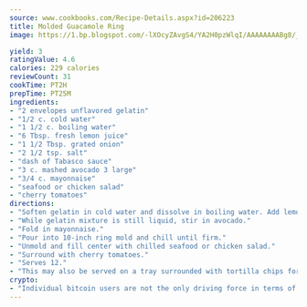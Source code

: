 ```yaml
---
source: www.cookbooks.com/Recipe-Details.aspx?id=206223
title: Molded Guacamole Ring
image: https://1.bp.blogspot.com/-lXOcyZAvgS4/YA2H0pzWlqI/AAAAAAAABg8/_HX4JI-WmFM0Tz684w_qYjP9vBzksmFNgCLcBGAsYHQ/s219/20.png

yield: 3
ratingValue: 4.6
calories: 229 calories
reviewCount: 31
cookTime: PT2H
prepTime: PT25M
ingredients:
- "2 envelopes unflavored gelatin"
- "1/2 c. cold water"
- "1 1/2 c. boiling water"
- "6 Tbsp. fresh lemon juice"
- "1 1/2 Tbsp. grated onion"
- "2 1/2 tsp. salt"
- "dash of Tabasco sauce"
- "3 c. mashed avocado 3 large"
- "3/4 c. mayonnaise"
- "seafood or chicken salad"
- "cherry tomatoes"
directions:
- "Soften gelatin in cold water and dissolve in boiling water. Add lemon juice, onion and seasonings."
- "While gelatin mixture is still liquid, stir in avocado."
- "Fold in mayonnaise."
- "Pour into 10-inch ring mold and chill until firm."
- "Unmold and fill center with chilled seafood or chicken salad."
- "Surround with cherry tomatoes."
- "Serves 12."
- "This may also be served on a tray surrounded with tortilla chips for an appetizer."
crypto:
- "Individual bitcoin users are not the only driving force in terms of securing the bitcoin network."
---
```

